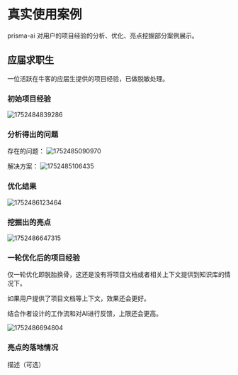 # 真实使用案例

prisma-ai 对用户的项目经验的分析、优化、亮点挖掘部分案例展示。

## 应届求职生

一位活跃在牛客的应届生提供的项目经验，已做脱敏处理。

### 初始项目经验

![1752484839286](image/用例：1、项目经验/1752484839286.png)

### 分析得出的问题

存在的问题：
![1752485090970](image/用例：1、项目经验/1752485090970.png)

解决方案：
![1752485106435](image/用例：1、项目经验/1752485106435.png)

### 优化结果

![1752486123464](image/用例：1、项目经验/1752486123464.png)

### 挖掘出的亮点

![1752486647315](image/用例：1、项目经验/1752486647315.png)

### 一轮优化后的项目经验

仅一轮优化即脱胎换骨，这还是没有将项目文档或者相关上下文提供到知识库的情况下。
<br>

如果用户提供了项目文档等上下文，效果还会更好。
<br>

结合作者设计的工作流和对AI进行反馈，上限还会更高。

![1752486694804](image/用例：1、项目经验/1752486694804.png)

### 亮点的落地情况

描述（可选）
